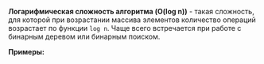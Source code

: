 **Логарифмическая сложность алгоритма (O(log n))** - такая сложность, для которой при возрастании массива элементов количество операций возрастает по функции `log n`. Чаще всего встречается при работе с бинарным деревом или бинарным поиском.

**Примеры:**

```Python

```
